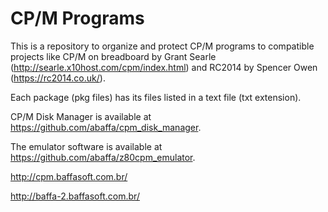 # CP/M Programs

This is a repository to organize and protect CP/M programs to compatible projects like CP/M on breadboard by Grant Searle (http://searle.x10host.com/cpm/index.html) and RC2014 by Spencer Owen (https://rc2014.co.uk/).

Each package (pkg files) has its files listed in a text file (txt extension).

CP/M Disk Manager is available at https://github.com/abaffa/cpm_disk_manager.

The emulator software is available at https://github.com/abaffa/z80cpm_emulator.

http://cpm.baffasoft.com.br/

http://baffa-2.baffasoft.com.br/

